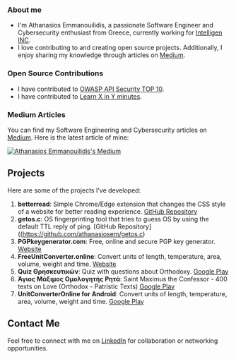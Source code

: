 ### About me

- I'm Athanasios Emmanouilidis, a passionate Software Engineer and Cybersecurity enthusiast from Greece, currently working for [Intelligen INC](https://www.intelligen.com).
- I love contributing to and creating open source projects. Additionally, I enjoy sharing my knowledge through articles on [Medium](https://medium.com/@emmandev).

### Open Source Contributions

- I have contributed to [OWASP API Security TOP 10](https://owasp.org/API-Security/editions/2019/el-gr/0x00-header/).
- I have contributed to [Learn X in Y minutes](https://learnxinyminutes.com/docs/el-gr/json-gr/).

### Medium Articles

You can find my Software Engineering and Cybersecurity articles on [Medium](https://medium.com/@emmandev). Here is the latest article of mine:

[![Athanasios Emmanouilidis's Medium](https://github-readme-medium.vercel.app/?username=emmandev)](https://medium.com/@emmandev)

## Projects

Here are some of the projects I've developed:

1. **betterread**: Simple Chrome/Edge extension that changes the CSS style of a website for better reading experience. [GitHub Repository](https://github.com/athanasiosem/betterread)
2. **getos.c**: OS fingerprinting tool that tries to guess OS by using the default TTL reply of ping. [GitHub Repository]((https://github.com/athanasiosem/getos.c)
3. **PGPkeygenerator.com**: Free, online and secure PGP key generator. [Website](https://pgpkeygenerator.com)
4. **FreeUnitConverter.online**: Convert units of length, temperature, area, volume, weight and time. [Website](https://freeunitconverter.online)
5. **Quiz Θρησκευτικών**: Quiz with questions about Orthodoxy. [Google Play](https://play.google.com/store/apps/details?id=io.github.athanasiosem.religiousKnowledgeQuiz&hl=el&gl=US)
6. **Άγιος Μάξιμος Ομολογητής Ρητά**: Saint Maximus the Confessor - 400 texts on Love (Orthodox - Patristic Texts) [Google Play](https://play.google.com/store/apps/details?id=io.github.athanasiosem.agiosmaximos400kefalaiaperiagapis&hl=el&gl=US)
7. **UnitConverterOnline for Android**: Convert units of length, temperature, area, volume, weight and time. [Google Play](https://play.google.com/store/apps/details?id=online.freeunitconverter&hl=en_US&gl=US)

## Contact Me

Feel free to connect with me on [LinkedIn](https://www.linkedin.com/in/athanasiosem/) for collaboration or networking opportunities.
